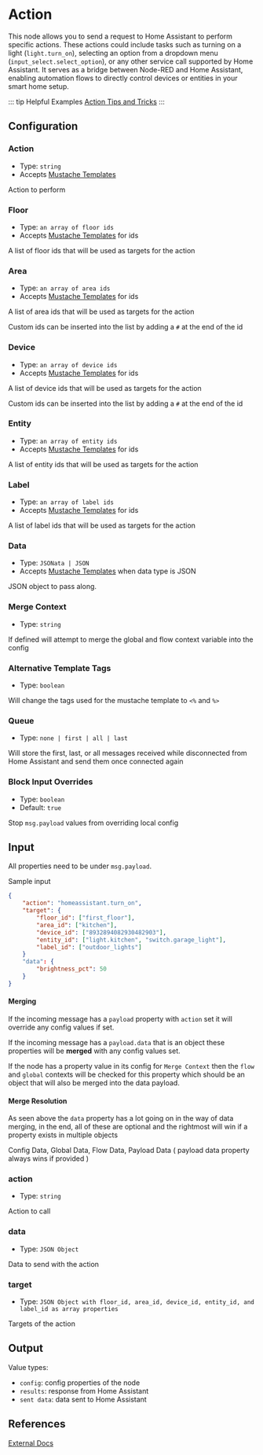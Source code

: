 # Action

This node allows you to send a request to Home Assistant to perform specific actions. These actions could include tasks such as turning on a light (`light.turn_on`), selecting an option from a dropdown menu (`input_select.select_option`), or any other service call supported by Home Assistant. It serves as a bridge between Node-RED and Home Assistant, enabling automation flows to directly control devices or entities in your smart home setup.

::: tip Helpful Examples
[Action Tips and Tricks](../guide/action.html)
:::

## Configuration

### Action <Badge text="required"/>

- Type: `string`
- Accepts [Mustache Templates](../guide/mustache-templates.md)

Action to perform

### Floor

- Type: `an array of floor ids`
- Accepts [Mustache Templates](../guide/mustache-templates.md) for ids

A list of floor ids that will be used as targets for the action

### Area

- Type: `an array of area ids`
- Accepts [Mustache Templates](../guide/mustache-templates.md) for ids

A list of area ids that will be used as targets for the action

Custom ids can be inserted into the list by adding a `#` at the end of the id

### Device

- Type: `an array of device ids`
- Accepts [Mustache Templates](../guide/mustache-templates.md) for ids

A list of device ids that will be used as targets for the action

Custom ids can be inserted into the list by adding a `#` at the end of the id

### Entity

- Type: `an array of entity ids`
- Accepts [Mustache Templates](../guide/mustache-templates.md) for ids

A list of entity ids that will be used as targets for the action

### Label

- Type: `an array of label ids`
- Accepts [Mustache Templates](../guide/mustache-templates.md) for ids

A list of label ids that will be used as targets for the action

### Data

- Type: `JSONata | JSON`
- Accepts [Mustache Templates](../guide/mustache-templates.md) when data type is JSON

JSON object to pass along.

### Merge Context

- Type: `string`

If defined will attempt to merge the global and flow context variable into the config

### Alternative Template Tags

- Type: `boolean`

Will change the tags used for the mustache template to `<%` and `%>`

### Queue

- Type: `none | first | all | last`

Will store the first, last, or all messages received while disconnected from Home Assistant and send them once connected again

### Block Input Overrides

- Type: `boolean`
- Default: `true`

Stop `msg.payload` values from overriding local config

## Input

All properties need to be under `msg.payload`.

Sample input

```JSON
{
    "action": "homeassistant.turn_on",
    "target": {
        "floor_id": ["first_floor"],
        "area_id": ["kitchen"],
        "device_id": ["8932894082930482903"],
        "entity_id": ["light.kitchen", "switch.garage_light"],
        "label_id": ["outdoor_lights"]
    }
    "data": {
        "brightness_pct": 50
    }
}
```

#### Merging

If the incoming message has a `payload` property with `action` set it will override any config values if set.

If the incoming message has a `payload.data` that is an object these properties will be <strong>merged</strong> with any config values set.

If the node has a property value in its config for `Merge Context` then the `flow` and `global` contexts will be checked for this property which should be an object that will also be merged into the data payload.

#### Merge Resolution

As seen above the `data` property has a lot going on in the way of data merging, in the end, all of these are optional and the rightmost will win if a property exists in multiple objects

Config Data, Global Data, Flow Data, Payload Data ( payload data property always wins if provided )

### action

- Type: `string`

Action to call

### data

- Type: `JSON Object`

Data to send with the action

### target

- Type: `JSON Object with floor_id, area_id, device_id, entity_id, and label_id as array properties`

Targets of the action

## Output

Value types:

- `config`: config properties of the node
- `results`: response from Home Assistant
- `sent data`: data sent to Home Assistant

## References

<info-panel-only>

[External Docs](/node/action.md)

</info-panel-only>
